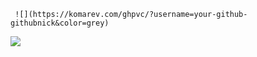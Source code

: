      ![](https://komarev.com/ghpvc/?username=your-github-githubnick&color=grey)
<a href="https://discord.com/users/852834797176094721" title="Discord Profile"><img src="https://lanyard-profile-readme.vercel.app/api/852834797176094721"></a>
